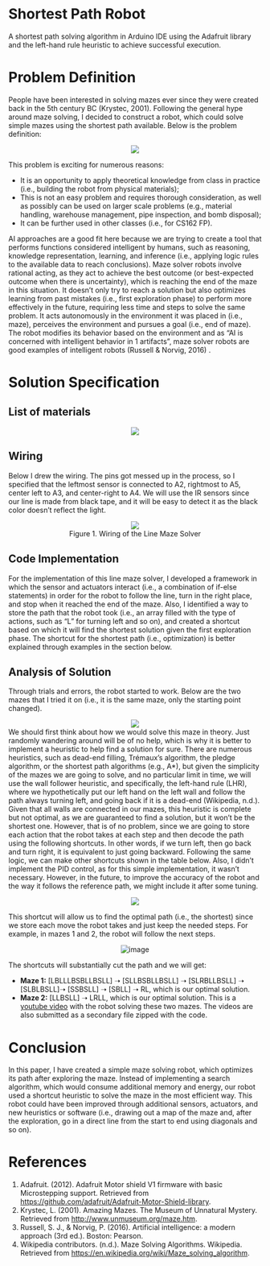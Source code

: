 # Shortest Path Robot
A shortest path solving algorithm in Arduino IDE using the Adafruit library and the left-hand rule heuristic to achieve successful execution.

Problem Definition
=============

People have been interested in solving mazes ever since they were created back in the 5th century BC (Krystec, 2001). Following the general hype around maze solving, I decided to construct a robot, which could solve simple mazes using the shortest path available.
Below is the problem definition:

<div align="center">
<img src="https://user-images.githubusercontent.com/47840436/124885570-3a1ea300-dff5-11eb-970f-422c438ca5fa.png"> </div> 

This problem is exciting for numerous reasons:
* It is an opportunity to apply theoretical knowledge from class in practice (i.e., building the robot from physical materials);
* This is not an easy problem and requires thorough consideration, as well as possibly can be used on larger scale problems (e.g., material handling, warehouse management, pipe inspection, and bomb disposal);
* It can be further used in other classes (i.e., for CS162 FP).

AI approaches are a good fit here because we are trying to create a tool that performs functions considered intelligent by humans, such as reasoning, knowledge representation, learning, and inference (i.e., applying logic rules to the available data to reach conclusions). Maze solver robots involve rational acting, as they act to achieve the best outcome (or best-expected outcome when there is uncertainty), which is reaching the end of the maze in this situation. It doesn’t only try to reach a solution but also optimizes learning from past mistakes (i.e., first exploration phase) to perform more effectively in the future, requiring less time and steps to solve the same problem. It acts autonomously in the environment it was placed in (i.e., maze), perceives the environment and pursues a goal (i.e., end of maze). The robot modifies its behavior based on the environment and as “AI is concerned with intelligent behavior in
1 artifacts”, maze solver robots are good examples of intelligent robots (Russell & Norvig, 2016) .

Solution Specification
======================


List of materials
-------------------

<div align="center">
  <img src="https://user-images.githubusercontent.com/47840436/124884618-435b4000-dff4-11eb-996f-cfe9827540c0.png"> </div> 

Wiring 
----------------------

Below I drew the wiring. The pins got messed up in the process, so I specified that the leftmost sensor is connected to A2, rightmost to A5, center left to A3, and center-right to A4. We will use the IR sensors since our line is made from black tape, and it will be easy to detect it as the black color doesn’t reflect the light.

<div align="center">
  <img src="https://user-images.githubusercontent.com/47840436/124884702-5a9a2d80-dff4-11eb-8125-7e57c5bb1351.png"> </div> 

 <div align="center">
  Figure 1. Wiring of the Line Maze Solver
  </div>
  
Code Implementation
---------------------

For the implementation of this line maze solver, I developed a framework in which the sensor and actuators interact (i.e., a combination of if-else statements) in order for the robot to follow the line, turn in the right place, and stop when it reached the end of the maze. Also, I identified a way to store the path that the robot took (i.e., an array filled with the type of actions, such as “L” for turning left and so on), and created a shortcut based on which it will find the shortest solution given the first exploration phase. The shortcut for the shortest path (i.e., optimization) is better explained through examples in the section below.

Analysis of Solution
------------------------
Through trials and errors, the robot started to work. Below are the two mazes that I tried it on (i.e., it is the same maze, only the starting point changed).
 <div align="center">
<img src="https://user-images.githubusercontent.com/47840436/124884941-959c6100-dff4-11eb-8cc9-8eecdd0aea71.png">
</div> 
We should first think about how we would solve this maze in theory. Just randomly wandering around will be of no help, which is why it is better to implement a heuristic to help find a solution for sure. There are numerous heuristics, such as dead-end filling, Trémaux’s algorithm, the pledge algorithm, or the shortest path algorithms (e.g., A*), but given the simplicity of the mazes we are going to solve, and no particular limit in time, we will use the wall follower heuristic, and specifically, the left-hand rule (LHR), where we hypothetically put our left hand on the left wall and follow the path always turning left, and going back if it is a dead-end (Wikipedia, n.d.). Given that all walls are connected in our mazes, this heuristic is complete but not optimal, as we are guaranteed to find a solution, but it won’t be the shortest one. However, that is of no problem, since we are going to store each action that the robot takes at each step and then decode the path using the following shortcuts. In other words, if we turn left, then go back and turn right, it is equivalent to just going backward. Following the same logic, we can make other shortcuts shown in the table below.
Also, I didn’t implement the PID control, as for this simple implementation, it wasn’t necessary. However, in the future, to improve the accuracy of the robot and the way it follows the reference path, we might include it after some tuning.
 
 <div align="center">
 
  <img src="https://user-images.githubusercontent.com/47840436/124885025-a947c780-dff4-11eb-8848-7a4b0d42508a.png"> </div> 


This shortcut will allow us to find the optimal path (i.e., the shortest) since we store each move the robot takes and just keep the needed steps. For example, in mazes 1 and 2, the robot will follow the next steps.
<div align="center">

![image](https://user-images.githubusercontent.com/47840436/124885078-b8c71080-dff4-11eb-8dd5-ade155682b99.png)
</div>

The shortcuts will substantially cut the path and we will get:
* **Maze 1:** [LBLLLBSBLLBSLL] ➝ [SLLBSBLLBSLL] ➝ [SLRBLLBSLL] ➝ [SLBLBSLL]➝ [SSBSLL] ➝ [SBLL] ➝ RL, which is our optimal solution.
* **Maze 2:** [LLBSLL] ➝ LRLL, which is our optimal solution.
This is a <a href="https://www.youtube.com/watch?v=L3lY1Y2_las">youtube video</a> with the robot solving these two mazes. The videos are also submitted as a secondary file zipped with the code.

Conclusion
====================
In this paper, I have created a simple maze solving robot, which optimizes its path after exploring the maze. Instead of implementing a search algorithm, which would consume additional memory and energy, our robot used a shortcut heuristic to solve the maze in the most efficient way. This robot could have been improved through additional sensors, actuators, and new heuristics or software (i.e., drawing out a map of the maze and, after the exploration, go in a direct line from the start to end using diagonals and so on). 
        
References
=====================
1. Adafruit. (2012). Adafruit Motor shield V1 firmware with basic Microstepping support. Retrieved from https://github.com/adafruit/Adafruit-Motor-Shield-library.
2. Krystec, L. (2001). Amazing Mazes. The Museum of Unnatural Mystery. Retrieved from http://www.unmuseum.org/maze.htm.
3. Russell, S. J., & Norvig, P. (2016). Artificial intelligence: a modern approach (3rd ed.). Boston: Pearson.
4. Wikipedia contributors. (n.d.). Maze Solving Algorithms. Wikipedia. Retrieved from https://en.wikipedia.org/wiki/Maze_solving_algorithm.
